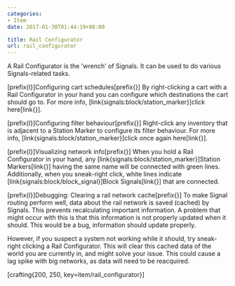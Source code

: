 ```yaml
---
categories:
- Item
date: 2017-01-30T01:44:19+08:00

title: Rail Configurator
url: rail_configurator
---
```


A Rail Configurator is the 'wrench' of Signals. It can be used to do various Signals-related tasks.

[prefix{l}]Configuring cart schedules[prefix{}]
By right-clicking a cart with a Rail Configurator in your hand you can configure which destinations the cart should go to. For more info, [link{signals:block/station_marker}]click here[link{}].

[prefix{l}]Configuring filter behaviour[prefix{}]
Right-click any inventory that is adjacent to a Station Marker to configure its filter behaviour. For more info, [link{signals:block/station_marker}]click once again here[link{}].

[prefix{l}]Visualizing network info[prefix{}]
When you hold a Rail Configurator in your hand, any [link{signals:block/station_marker}]Station Markers[link{}] having the same name will be connected with green lines. Additionally, when you sneak-right click, white lines indicate [link{signals:block/block_signal}]Block Signals[link{}] that are connected.

[prefix{l}]Debugging: Clearing a rail network cache[prefix{}]
To make Signal routing perform well, data about the rail network is saved (cached) by Signals. This prevents recalculating important information. A problem that might occur with this is that this information is not properly updated when it should. This would be a bug, information should update properly.

However, if you suspect a system not working while it should, try sneak-right clicking a Rail Configurator. This will clear this cached data of the world you are currently in, and might solve your issue. This could cause a lag spike with big networks, as data will need to be reacquired.

[crafting{200, 250, key=item/rail_configurator}]